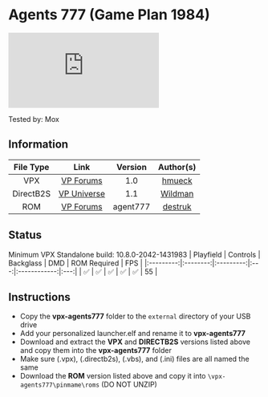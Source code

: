 # Agents 777 (Game Plan 1984)

![Table Preview](https://www.vpforums.org/index.php?app=downloads&module=display&section=screenshot&record=44251&id=11576&full=1)

Tested by: Mox

## Information
| File Type | Link | Version | Author(s) | 
|:---------:|:----:|:-------:|:---------:|
| VPX | [VP Forums](https://www.vpforums.org/index.php?app=downloads&showfile=11576) | 1.0 | [hmueck](https://www.vpforums.org/index.php?showuser=58245) |
| DirectB2S | [VP Universe](https://vpuniverse.com/files/file/3093-agents-777-game-plan-1984/) | 1.1 | [Wildman](https://vpuniverse.com/profile/5-wildman/) |
| ROM | [VP Forums](https://www.vpforums.org/index.php?app=downloads&showfile=84) | agent777 | [destruk](https://www.vpforums.org/index.php?showuser=5) |

## Status 
Minimum VPX Standalone build: 10.8.0-2042-1431983
| Playfield | Controls | Backglass | DMD | ROM Required | FPS |
|:---------:|:--------:|:---------:|:---:|:------------:|:---:|
| :white_check_mark: | :white_check_mark: | :white_check_mark: | :white_check_mark: | :white_check_mark: | 55 |

## Instructions
- Copy the **vpx-agents777** folder to the `external` directory of your USB drive
- Add your personalized launcher.elf and rename it to **vpx-agents777**
- Download and extract the **VPX** and **DIRECTB2S** versions listed above and copy them into the **vpx-agents777** folder
- Make sure (.vpx), (.directb2s), (.vbs), and (.ini) files are all named the same
- Download the **ROM** version listed above and copy it into `\vpx-agents777\pinmame\roms` (DO NOT UNZIP)